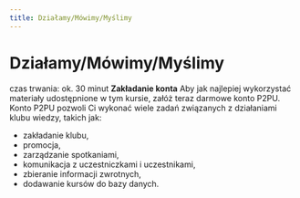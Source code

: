 ```yaml
---
title: Działamy/Mówimy/Myślimy
---
```

# Działamy/Mówimy/Myślimy
czas trwania: ok. 30 minut
**Zakładanie konta**
Aby jak najlepiej wykorzystać materiały udostępnione w tym kursie, załóż teraz darmowe konto P2PU. Konto P2PU pozwoli Ci wykonać wiele zadań związanych z działaniami klubu wiedzy, takich jak:
* zakładanie klubu,
* promocja,
* zarządzanie spotkaniami,
* komunikacja z uczestniczkami i uczestnikami,
* zbieranie informacji zwrotnych,
* dodawanie kursów do bazy danych.
